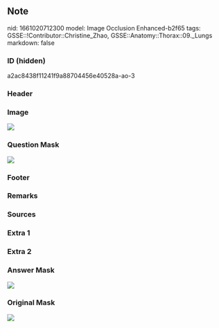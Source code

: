 ## Note
nid: 1661020712300
model: Image Occlusion Enhanced-b2f65
tags: GSSE::!Contributor::Christine_Zhao, GSSE::Anatomy::Thorax::09._Lungs
markdown: false

### ID (hidden)
a2ac8438f11241f9a88704456e40528a-ao-3

### Header


### Image
<img src="thorax028_1622351452442.png">

### Question Mask
<img src="a2ac8438f11241f9a88704456e40528a-ao-3-Q.svg">

### Footer


### Remarks


### Sources


### Extra 1


### Extra 2


### Answer Mask
<img src="a2ac8438f11241f9a88704456e40528a-ao-3-A.svg">

### Original Mask
<img src="a2ac8438f11241f9a88704456e40528a-ao-O.svg">
